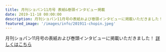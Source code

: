 ```yaml
---
title: 月刊ショパン11月号 表紙&巻頭インタビュー掲載
date: 2019-11-18 00:00:00
description: 月刊ショパン11月号の表紙および巻頭インタビューに掲載いただきました！
featured_image: '/images/info/201911-chopin.jpeg'
---
```


月刊ショパン11月号の表紙および巻頭インタビューに掲載いただきました！ <a href="https://www.chopin.co.jp/media/chopin_backnumber/a2701" class="button button--large">詳しくはこちら</a>
